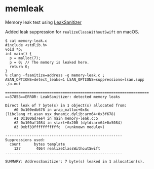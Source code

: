 # memleak
Memory leak test using [LeakSanitizer](https://clang.llvm.org/docs/LeakSanitizer.html)

Added leak suppression for `realizeClassWithoutSwift` on macOS.

```
$ cat memory-leak.c
#include <stdlib.h>
void *p;
int main() {
  p = malloc(7);
  p = 0; // The memory is leaked here.
  return 0;
}
% clang -fsanitize=address -g memory-leak.c ; ASAN_OPTIONS=detect_leaks=1 LSAN_OPTIONS=suppressions=lsan.supp ./a.out

=================================================================
==37858==ERROR: LeakSanitizer: detected memory leaks

Direct leak of 7 byte(s) in 1 object(s) allocated from:
    #0 0x100edb678 in wrap_malloc+0x8c (libclang_rt.asan_osx_dynamic.dylib:arm64+0x3f678)
    #1 0x100ad7ee4 in main memory-leak.c:5
    #2 0x100af1084 in start+0x200 (dyld:arm64+0x5084)
    #3 0xbf33fffffffffffc  (<unknown module>)

-----------------------------------------------------
Suppressions used:
  count      bytes template
    127       4064 realizeClassWithoutSwift
-----------------------------------------------------

SUMMARY: AddressSanitizer: 7 byte(s) leaked in 1 allocation(s).
```
